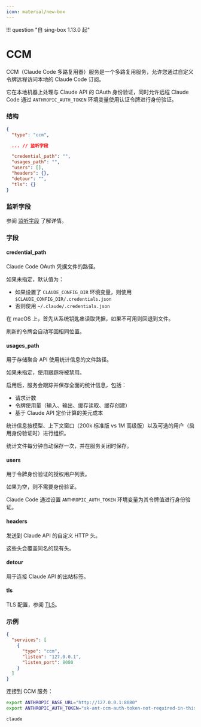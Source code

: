 ```yaml
---
icon: material/new-box
---
```


!!! question "自 sing-box 1.13.0 起"

# CCM

CCM（Claude Code 多路复用器）服务是一个多路复用服务，允许您通过自定义令牌远程访问本地的 Claude Code 订阅。

它在本地机器上处理与 Claude API 的 OAuth 身份验证，同时允许远程 Claude Code 通过 `ANTHROPIC_AUTH_TOKEN` 环境变量使用认证令牌进行身份验证。

### 结构

```json
{
  "type": "ccm",

  ... // 监听字段

  "credential_path": "",
  "usages_path": "",
  "users": [],
  "headers": {},
  "detour": "",
  "tls": {}
}
```

### 监听字段

参阅 [监听字段](/zh/configuration/shared/listen/) 了解详情。

### 字段

#### credential_path

Claude Code OAuth 凭据文件的路径。

如果未指定，默认值为：
- 如果设置了 `CLAUDE_CONFIG_DIR` 环境变量，则使用 `$CLAUDE_CONFIG_DIR/.credentials.json`
- 否则使用 `~/.claude/.credentials.json`

在 macOS 上，首先从系统钥匙串读取凭据，如果不可用则回退到文件。

刷新的令牌会自动写回相同位置。

#### usages_path

用于存储聚合 API 使用统计信息的文件路径。

如果未指定，使用跟踪将被禁用。

启用后，服务会跟踪并保存全面的统计信息，包括：
- 请求计数
- 令牌使用量（输入、输出、缓存读取、缓存创建）
- 基于 Claude API 定价计算的美元成本

统计信息按模型、上下文窗口（200k 标准版 vs 1M 高级版）以及可选的用户（启用身份验证时）进行组织。

统计文件每分钟自动保存一次，并在服务关闭时保存。

#### users

用于令牌身份验证的授权用户列表。

如果为空，则不需要身份验证。

Claude Code 通过设置 `ANTHROPIC_AUTH_TOKEN` 环境变量为其令牌值进行身份验证。

#### headers

发送到 Claude API 的自定义 HTTP 头。

这些头会覆盖同名的现有头。

#### detour

用于连接 Claude API 的出站标签。

#### tls

TLS 配置，参阅 [TLS](/zh/configuration/shared/tls/#inbound)。

### 示例

```json
{
  "services": [
    {
      "type": "ccm",
      "listen": "127.0.0.1",
      "listen_port": 8080
    }
  ]
}
```

连接到 CCM 服务：

```bash
export ANTHROPIC_BASE_URL="http://127.0.0.1:8080"
export ANTHROPIC_AUTH_TOKEN="sk-ant-ccm-auth-token-not-required-in-this-context"

claude
```
